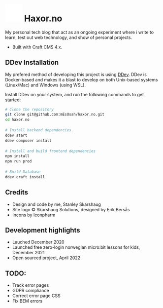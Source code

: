 
# [<img src="web/resources/svg/haxor-logo-only-white.svg" width="55" style="display:inline-block"/>](web/resources/svg/haxor-logo-only-white.svg) Haxor.no #
My personal tech blog that act as an ongoing experiment where i write to learn, test out web technology, and show of personal projects.

- Built with Craft CMS 4.x.

## DDev Installation
My prefered method of developing this project is using [DDev](https://ddev.com/). DDev is Docker-based and makes it a blast to develop on both Unix-based systems (Linux/Mac) and Windows (using WSL).

Install DDev on your system, and run the following commands to get started:

```bash
# Clone the repository
git clone git@github.com:mEsUsah/haxor.no.git
cd haxor.no

# Install backend dependencies.
ddev start
ddev composer install

# Install and build frontend dependencies
npm install
npm run prod

# Build Database
ddev craft install
```

## Credits
- Design and code by me, Stanley Skarshaug <br>
- Site logo © Skarshaug Solutions, designed by Erik Bersås <br>
- Incons by Iconpharm

## Development highlights
- Lauched December 2020
- Launched free zero-login norwegian micro:bit lessons for kids, December 2021
- Open sourced project, April 2022

## TODO:
- Track error pages
- GDPR compliance
- Correct error page CSS
- Fix BEM errors